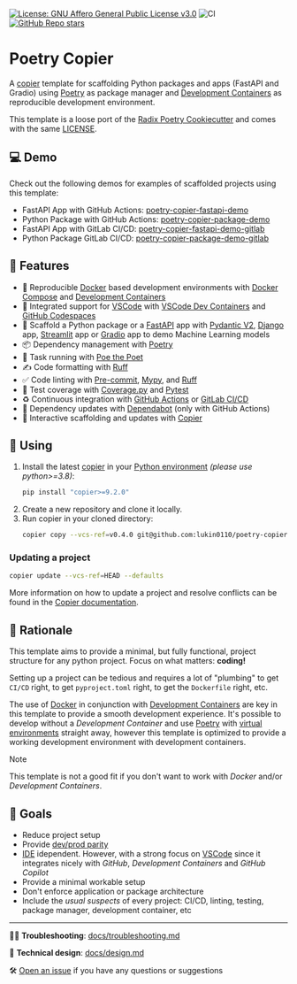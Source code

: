 [![License: GNU Affero General Public License v3.0](https://img.shields.io/static/v1?label=license&message=GNU%20AFFERO&color=blue)](https://github.com/lukin0110/poetry-copier/blob/main/LICENSE) ![CI](https://github.com/lukin0110/poetry-copier/actions/workflows/test.yml/badge.svg?branch=main) [![GitHub Repo stars](https://img.shields.io/github/stars/lukin0110/poetry-copier)
](https://github.com/lukin0110/poetry-copier/stargazers)

# Poetry Copier

A [copier](https://copier.readthedocs.io/en/stable/) template for scaffolding Python packages and apps (FastAPI and Gradio) using [Poetry](https://python-poetry.org/) as package 
manager and [Development Containers](https://containers.dev/) as reproducible development environment.

This template is a loose port of the [Radix Poetry Cookiecutter](https://github.com/radix-ai/poetry-cookiecutter) and comes with the same [LICENSE](LICENSE).

## 💻 Demo

Check out the following demos for examples of scaffolded projects using this template:

- FastAPI App with GitHub Actions: [poetry-copier-fastapi-demo](https://github.com/lukin0110/poetry-copier-fastapi-demo)
- Python Package with GitHub Actions: [poetry-copier-package-demo](https://github.com/lukin0110/poetry-copier-package-demo)
- FastAPI App with GitLab CI/CD: [poetry-copier-fastapi-demo-gitlab](https://gitlab.com/lukin0110/poetry-copier-fastapi-demo-gitlab)
- Python Package GitLab CI/CD: [poetry-copier-package-demo-gitlab](https://gitlab.com/lukin0110/poetry-copier-package-demo-gitlab)

## 🎉 Features

- 🐳 Reproducible [Docker](https://www.docker.com/) based development environments with [Docker Compose](https://docs.docker.com/compose/) and [Development Containers](https://containers.dev/)
- 🤝 Integrated support for [VSCode](https://code.visualstudio.com/) with [VSCode Dev Containers](https://code.visualstudio.com/docs/devcontainers/containers) and [GitHub Codespaces](https://github.com/features/codespaces)
- 🐍 Scaffold a Python package or a [FastAPI](https://fastapi.tiangolo.com/) app with [Pydantic V2](https://docs.pydantic.dev/2.5/), [Django](https://www.djangoproject.com/) app, [Streamlit](https://streamlit.io/) app or [Gradio](https://www.gradio.app/) app to demo Machine Learning models
- 📦 Dependency management with [Poetry](https://python-poetry.org/)
- 🏃 Task running with [Poe the Poet](https://poethepoet.natn.io/index.html)
- ✍️ Code formatting with [Ruff](https://docs.astral.sh/ruff/)
- ✅ Code linting with [Pre-commit](https://pre-commit.com/), [Mypy](), and [Ruff](https://docs.astral.sh/ruff/)
- 🧪 Test coverage with [Coverage.py](https://coverage.readthedocs.io/en/7.3.2/) and [Pytest](https://docs.pytest.org/en/7.4.x/)
- ♻️ Continuous integration with [GitHub Actions](https://docs.github.com/en/actions) or [GitLab CI/CD](https://docs.gitlab.com/ee/ci/)
- 🧰 Dependency updates with [Dependabot](https://docs.github.com/en/code-security/dependabot/dependabot-version-updates) (only with GitHub Actions)
- 🚧 Interactive scaffolding and updates with [Copier](https://copier.readthedocs.io/en/stable/)

## 🚀 Using

1. Install the latest [copier](https://copier.readthedocs.io/en/stable/#installation) in your [Python environment](https://github.com/pyenv/pyenv) _(please use python>=3.8)_:
    ```bash
    pip install "copier>=9.2.0"
    ```
2. Create a new repository and clone it locally.
3. Run copier in your cloned directory:
    ```bash
    copier copy --vcs-ref=v0.4.0 git@github.com:lukin0110/poetry-copier.git .
    ```

### Updating a project

```bash
copier update --vcs-ref=HEAD --defaults
```
More information on how to update a project and resolve conflicts can be found in the [Copier documentation](https://copier.readthedocs.io/en/stable/updating/).   

## 💭 Rationale
This template aims to provide a minimal, but fully functional, project structure for any python project. Focus on what matters: **coding!**  

Setting up a project can be tedious and requires a lot of "plumbing" to get `CI/CD` right, to get `pyproject.toml` right, to get the `Dockerfile` right, etc.

The use of [Docker](https://www.docker.com/) in conjunction with [Development Containers](https://containers.dev/) are key in this template to provide a smooth development experience. It's possible to develop without a *Development Container* and use [Poetry](https://python-poetry.org/) with [virtual environments](https://docs.python.org/3/library/venv.html) straight away, however this template is optimized to provide a working development environment with development containers.

> [!Note]
>
> This template is not a good fit if you don't want to work with *Docker* and/or *Development Containers*.

## 🎯 Goals

- Reduce project setup
- Provide [dev/prod parity](https://12factor.net/dev-prod-parity)
- [IDE](https://en.wikipedia.org/wiki/Integrated_development_environment) idependent. However, with a strong focus on [VSCode](https://code.visualstudio.com/) since it integrates nicely with *GitHub*, *Development Containers* and *GitHub Copilot*
- Provide a minimal workable setup
- Don't enforce application or package architecture
- Include the *usual suspects* of every project: CI/CD, linting, testing, package manager, development container, etc

---

👷🏼 **Troubleshooting**: [docs/troubleshooting.md](https://github.com/lukin0110/poetry-copier/blob/main/docs/troubleshooting.md)

🎨 **Technical design**: [docs/design.md](https://github.com/lukin0110/poetry-copier/blob/main/docs/design.md)

🛠️ [Open an issue](https://github.com/lukin0110/poetry-copier/issues/new) if you have any questions or suggestions
